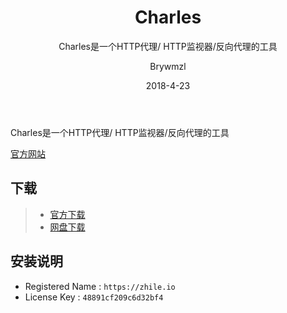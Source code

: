 ﻿---
layout:     post
title:      Charles
subtitle:   Charles是一个HTTP代理/ HTTP监视器/反向代理的工具
date:       2018-4-23
author:     Brywmzl
header-img: img/Charles/bg.jpg
catalog: true
tags:
    - Charles
    - 网络
---
Charles是一个HTTP代理/ HTTP监视器/反向代理的工具

<!--more-->

[官方网站](https://www.charlesproxy.com)  

## 下载
>- [官方下载](https://www.charlesproxy.com/download)  
>- [网盘下载](https://pan.baidu.com/s/1G8EudkxENLpqfuDy0ILeaA)  

## 安装说明 
* Registered Name : `https://zhile.io`
* License Key : `48891cf209c6d32bf4`